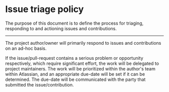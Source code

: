 Issue triage policy
===================

The purpose of this document is to define the process for triaging, responding
to and actioning issues and contributions.

---

The project author/owner will primarily respond to issues and contributions on
an ad-hoc basis.

If the issue/pull-request contains a serious problem or opportunity respectively,
which require significant effort, the work will be delegated to project maintainers.
The work will be prioritized within the author's team within Atlassian, and an 
appropriate due-date will be set if it can be determined. The due-date will be
communicated with the party that submitted the issue/contribution.

